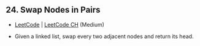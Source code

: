 ## 24. Swap Nodes in Pairs

-  [LeetCode](https://leetcode.com/problems/swap-nodes-in-pairs/) | [LeetCode CH](https://leetcode.cn/problems/swap-nodes-in-pairs/) (Medium)

-   Given a linked list, swap every two adjacent nodes and return its head.
